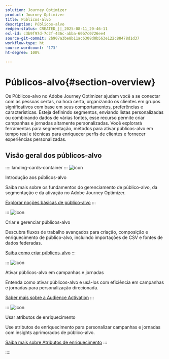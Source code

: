 ```yaml
---
solution: Journey Optimizer
product: Journey Optimizer
title: Públicos-alvo
description: Públicos-alvo
redpen-status: CREATED_||_2025-08-11_20-46-11
exl-id: c3b9f97d-7c2f-436c-abba-60b7c0726ee4
source-git-commit: 2b907a3be8b11ac6308d0b563e122c88478d1d37
workflow-type: ht
source-wordcount: '173'
ht-degree: 100%

---
```


# Públicos-alvo{#section-overview}

Os Públicos-alvo no Adobe Journey Optimizer ajudam você a se conectar com as pessoas certas, na hora certa, organizando os clientes em grupos significativos com base em seus comportamentos, preferências e características. Esteja definindo segmentos, enviando listas personalizadas ou combinando dados de várias fontes, esse recurso permite criar campanhas e jornadas altamente personalizadas. Você explorará ferramentas para segmentação, métodos para ativar públicos-alvo em tempo real e técnicas para enriquecer perfis de clientes e fornecer experiências personalizadas.

## Visão geral dos públicos-alvo

:::: landing-cards-container
:::
![icon](https://cdn.experienceleague.adobe.com/icons/circle-play.svg)

Introdução aos públicos-alvo

Saiba mais sobre os fundamentos do gerenciamento de público-alvo, da segmentação e da ativação no Adobe Journey Optimizer.

[Explorar noções básicas de público-alvo](../using/audience/about-audiences.md)
:::

:::
![icon](https://cdn.experienceleague.adobe.com/icons/list-check.svg)

Criar e gerenciar públicos-alvo

Descubra fluxos de trabalho avançados para criação, composição e enriquecimento de público-alvo, incluindo importações de CSV e fontes de dados federadas.

[Saiba como criar públicos-alvo](create-landing-page.md)
:::

:::
![icon](https://cdn.experienceleague.adobe.com/icons/bullseye.svg)

Ativar públicos-alvo em campanhas e jornadas

Entenda como ativar públicos-alvo e usá-los com eficiência em campanhas e jornadas para personalização direcionada.

[Saber mais sobre a Audience Activation](../using/audience/target-audiences.md)
:::

:::
![icon](https://cdn.experienceleague.adobe.com/icons/puzzle-piece.svg)

Usar atributos de enriquecimento

Use atributos de enriquecimento para personalizar campanhas e jornadas com insights aprimorados de público-alvo.

[Saiba mais sobre Atributos de enriquecimento](../using/audience/enrichment-attributes.md)
:::

::::
